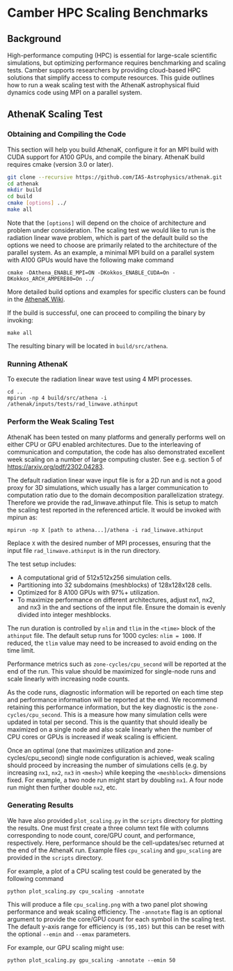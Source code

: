 # Camber HPC Scaling Benchmarks

## Background

High-performance computing (HPC) is essential for large-scale scientific simulations, but optimizing performance requires benchmarking and scaling tests. Camber supports researchers by providing cloud-based HPC solutions that simplify access to compute resources. This guide outlines how to run a weak scaling test with the AthenaK astrophysical fluid dynamics code using MPI on a parallel system.

## AthenaK Scaling Test

### Obtaining and Compiling the Code

This section will help you build AthenaK, configure it for an MPI build with CUDA support for A100 GPUs, and compile the binary. AthenaK build requires cmake (version 3.0 or later).



```bash
git clone --recursive https://github.com/IAS-Astrophysics/athenak.git
cd athenak
mkdir build
cd build
cmake [options] ../
make all
```

Note that the `[options]` will depend on the choice of architecture and problem under consideration. The scaling test we would like to run is the radiation linear wave problem, which is part of the default build so the options we need to choose are primarily related to the architecture of the parallel system. As an example, a minimal MPI build on a parallel system with A100 GPUs would have the following make command

```
cmake -DAthena_ENABLE_MPI=ON -DKokkos_ENABLE_CUDA=On -DKokkos_ARCH_AMPERE80=On ../
```

More detailed build options and examples for specific clusters can be found in the [AthenaK Wiki](https://github.com/IAS-Astrophysics/athenak/wiki/Notes-for-Specific-Machines).

If the build is successful, one can proceed to compiling the binary by invoking:

```
make all
```

The resulting binary will be located in `build/src/athena`.

### Running AthenaK

To execute the radiation linear wave test using 4 MPI processes.

```
cd ..
mpirun -np 4 build/src/athena -i /athenak/inputs/tests/rad_linwave.athinput
```

### Perform the Weak Scaling Test

AthenaK has been tested on many platforms and generally performs well on either CPU or GPU enabled architectures. Due to the interleaving of communication and computation, the code has also demonstrated excellent week scaling on a number of large computing cluster. See e.g. section 5 of https://arxiv.org/pdf/2302.04283.

The default radiation linear wave input file is for a 2D run and is not a good proxy for 3D simulations, which usually has a larger communication to computation ratio due to the domain decomposition parallelization strategy. Therefore we provide the rad_linwave.athinput file. This is setup to match the scaling test reported in the referenced article. It would be invoked with mpirun as:

```
mpirun -np X [path to athena...]/athena -i rad_linwave.athinput
```

Replace `X` with the desired number of MPI processes, ensuring that the input file `rad_linwave.athinput` is in the run directory.

The test setup includes:

* A computational grid of 512x512x256 simulation cells.
* Partitioning into 32 subdomains (meshblocks) of 128x128x128 cells.
* Optimized for 8 A100 GPUs with 97%+ utilization.
* To maximize performance on different architectures, adjust nx1, nx2, and nx3 in the <mesh> and <meshblock> sections of the input file. Ensure the domain is evenly divided into integer meshblocks.

The run duration is controlled by `nlim` and `tlim` in the `<time>` block of the `athinput` file. The default setup runs for 1000 cycles: `nlim = 1000`. If reduced, the `tlim` value may need to be increased to avoid ending on the time limit.

Performance metrics such as `zone-cycles/cpu_second` will be reported at the end of the run. This value should be maximized for single-node runs and scale linearly with increasing node counts.

As the code runs, diagnostic information will be reported on each time step and performance information will be reported at the end. We recommend retaining this performance information, but the key diagnostic is the `zone-cycles/cpu_second`. This is a measure how many simulation cells were updated in total per second. This is the quantity that should ideally be maximized on a single node and also scale linearly when the number of CPU cores or GPUs is increased if weak scaling is efficient.

Once an optimal (one that maximizes utilization and zone-cycles/cpu_second) single node configuration is achieved, weak scaling should proceed by increasing the number of simulations cells (e.g. by increasing `nx1`, `nx2`, `nx3` in `<mesh>`) while keeping the `<meshblock>` dimensions fixed. For example, a two node run might start by doubling `nx1`. A four node run might then further double `nx2`, etc.

### Generating Results

We have also provided `plot_scaling.py` in the `scripts` directory for plotting the results. One must first create a three column text file with columns corresponding to node count, core/GPU count, and performance, respectively. Here, performance should be the cell-updates/sec returned at the end of the AthenaK run. Example files `cpu_scaling` and `gpu_scaling` are provided in the `scripts` directory.

For example, a plot of a CPU scaling test could be generated by the following command
```
python plot_scaling.py cpu_scaling -annotate
```
This will produce a file `cpu_scaling.png` with a two panel plot showing performance and weak scaling efficiency. The `-annotate` flag is an optional argument to provide the core/GPU count for each symbol in the scaling test. The default y-axis range for efficiency is `(95,105)` but this can be reset with the optional `--emin` and `--emax` parameters.

For example, our GPU scaling might use:
```
python plot_scaling.py gpu_scaling -annotate --emin 50
```


